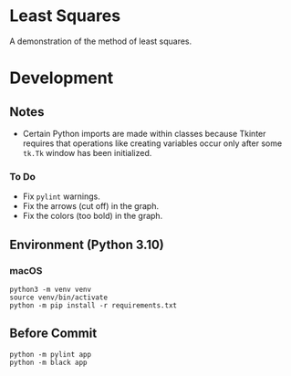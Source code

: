 # Least Squares

A demonstration of the method of least squares.

# Development

## Notes

- Certain Python imports are made within classes
because Tkinter requires that operations like creating variables
occur only after some `tk.Tk` window has been initialized.

### To Do

- Fix `pylint` warnings.
- Fix the arrows (cut off) in the graph.
- Fix the colors (too bold) in the graph.

## Environment (Python 3.10)

### macOS

```
python3 -m venv venv
source venv/bin/activate
python -m pip install -r requirements.txt
```

## Before Commit

```
python -m pylint app
python -m black app
```
